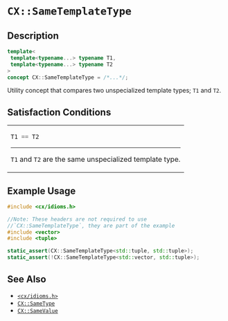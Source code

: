 # `CX::SameTemplateType`
## Description
<area id="no-interactive-code"></area>
```c++
template<
 template<typename...> typename T1,
 template<typename...> typename T2
>
concept CX::SameTemplateType = /*...*/;
```
Utility concept that compares two unspecialized template types;
`T1` and `T2`.

## Satisfaction Conditions
<table id="member-function-table">
 <tr><td>

  ```c++
  T1 == T2
  ```
  ---
  `T1` and `T2` are the same unspecialized template type.

 </td></tr>
</table>

## Example Usage
```c++
#include <cx/idioms.h>

//Note: These headers are not required to use
//`CX::SameTemplateType`, they are part of the example
#include <vector>
#include <tuple>

static_assert(CX::SameTemplateType<std::tuple, std::tuple>);
static_assert(!CX::SameTemplateType<std::vector, std::tuple>);
```

## See Also
 - [`<cx/idioms.h>`](../cx_idioms_h.md)
 - [`CX::SameType`](./same_type.md)
 - [`CX::SameValue`](./same_value.md)
